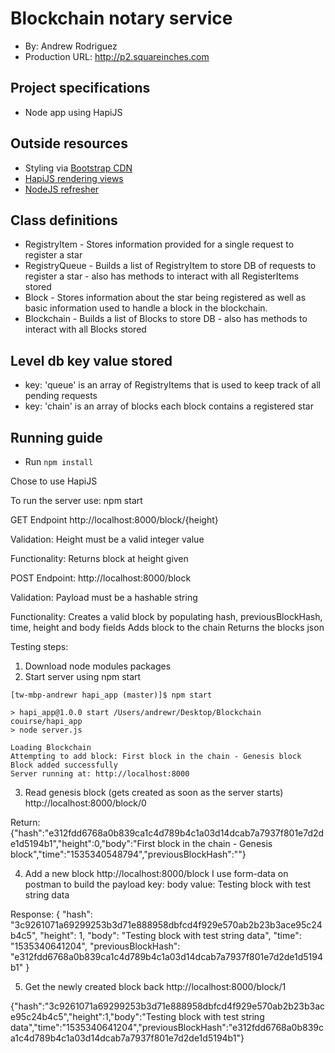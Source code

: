 # Blockchain notary service
+ By: Andrew Rodriguez
+ Production URL: <http://p2.squareinches.com>

## Project specifications
+ Node app using HapiJS

## Outside resources
+ Styling via [Bootstrap CDN](https://www.bootstrapcdn.com)
+ [HapiJS rendering views](https://futurestud.io/tutorials/hapi-how-to-render-views)
+ [NodeJS refresher](https://github.com/remy/nodemon)

## Class definitions
+ RegistryItem -  Stores information provided for a single request to register a star
+ RegistryQueue - Builds a list of RegistryItem to store DB of requests to register a star - also has methods to interact with all RegisterItems stored
+ Block - Stores information about the star being registered as well as basic information used to handle a block in the blockchain.
+ Blockchain - Builds a list of Blocks to store DB - also has methods to interact with all Blocks stored

## Level db key value stored
+ key: 'queue' is an array of RegistryItems that is used to keep track of all pending requests
+ key: 'chain' is an array of blocks each block contains a registered star

## Running guide
+ Run `npm install`




Chose to use HapiJS

To run the server use:
npm start

GET Endpoint
http://localhost:8000/block/{height}

Validation:
Height must be a valid integer value

Functionality:
Returns block at height given

POST Endpoint: 
http://localhost:8000/block

Validation:
Payload must be a hashable string

Functionality:
Creates a valid block by populating hash, previousBlockHash, time, height and body fields 
Adds block to the chain
Returns the blocks json


Testing steps:
1. Download node modules packages
2. Start server using
npm start

```
[tw-mbp-andrewr hapi_app (master)]$ npm start

> hapi_app@1.0.0 start /Users/andrewr/Desktop/Blockchain couirse/hapi_app
> node server.js

Loading Blockchain
Attempting to add block: First block in the chain - Genesis block
Block added successfully
Server running at: http://localhost:8000
```

3. Read genesis block (gets created as soon as the server starts)
http://localhost:8000/block/0

Return:
{"hash":"e312fdd6768a0b839ca1c4d789b4c1a03d14dcab7a7937f801e7d2de1d5194b1","height":0,"body":"First block in the chain - Genesis block","time":"1535340548794","previousBlockHash":""}

4. Add a new block
http://localhost:8000/block
I use form-data on postman to build the payload
key: body value: Testing block with test string data

Response:
{
    "hash": "3c9261071a69299253b3d71e888958dbfcd4f929e570ab2b23b3ace95c24b4c5",
    "height": 1,
    "body": "Testing block with test string data",
    "time": "1535340641204",
    "previousBlockHash": "e312fdd6768a0b839ca1c4d789b4c1a03d14dcab7a7937f801e7d2de1d5194b1"
}

5. Get the newly created block back
http://localhost:8000/block/1

{"hash":"3c9261071a69299253b3d71e888958dbfcd4f929e570ab2b23b3ace95c24b4c5","height":1,"body":"Testing block with test string data","time":"1535340641204","previousBlockHash":"e312fdd6768a0b839ca1c4d789b4c1a03d14dcab7a7937f801e7d2de1d5194b1"}
